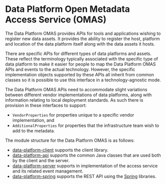 <!-- SPDX-License-Identifier: Apache-2.0 -->

# Data Platform Open Metadata Access Service (OMAS)

The Data Platform OMAS provides APIs for tools and applications wishing to register
new data assets.  It provides the ability to register the host, platform and location of the
data platform itself along with the data assets it hosts.

There are specific APIs for different types of data platforms and assets.  These reflect
the terminology typically associated with the specific type of data platform to make it easier
for people to map the Data Platform OMAS APIs and events to the actual technology.
However, the specific implementation objects supported by these APIs all inherit from common
classes so it is possible to use this interface in a technology-agnostic mode.

The Data Platform OMAS APIs need to accommodate slight variations between different vendor
implementations of data platforms, along with information relating to local deployment standards.
As such there is provision in these interfaces to support:

* `VendorProperties` for properties unique to a specific vendor implementation, and
* `AdditionalProperties` for properties that the infrastructure team wish to add to the metadata.

The module structure for the Data Platform OMAS is as follows:

* [data-platform-client](data-platform-client) supports the client library.
* [data-platform-api](data-platform-api) supports the common Java classes that are used both by the client and the server.
* [data-platform-server](data-platform-server) supports in implementation of the access service and its related event management.
* [data-platform-spring](data-platform-spring) supports the REST API using the [Spring](../../../developer-resources/Spring.md) libraries.
